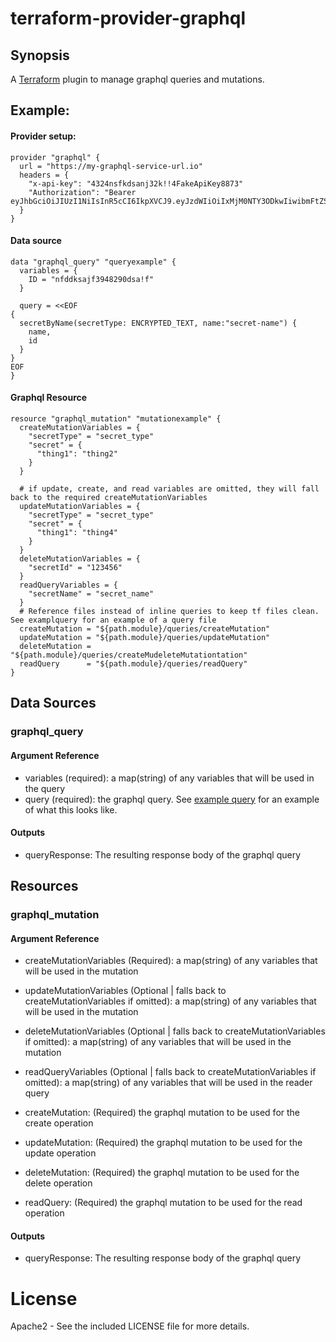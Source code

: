 # terraform-provider-graphql

## Synopsis

A [Terraform](http://terraform.io) plugin to manage graphql queries and mutations.

## Example:
#### Provider setup:
```
provider "graphql" {
  url = "https://my-graphql-service-url.io"
  headers = {
    "x-api-key": "4324nsfkdsanj32k!!4FakeApiKey8873"
    "Authorization": "Bearer eyJhbGciOiJIUzI1NiIsInR5cCI6IkpXVCJ9.eyJzdWIiOiIxMjM0NTY3ODkwIiwibmFtZSI6IkpvaG4gRG9lIiwiaWF0IjoxNTE2MjM5MDIyfQ.SflKxwRJSMeKKF2QT4fwpMeJf36POk6yJV_adQssw5c"
  }
}
```
#### Data source
```
data "graphql_query" "queryexample" {
  variables = {
    ID = "nfddksajf3948290dsa!f"
  }

  query = <<EOF
{
  secretByName(secretType: ENCRYPTED_TEXT, name:"secret-name") {
    name,
    id
  }
}
EOF          
}
```
#### Graphql Resource
```
resource "graphql_mutation" "mutationexample" {
  createMutationVariables = {
    "secretType" = "secret_type"
    "secret" = {
      "thing1": "thing2"
    }
  }

  # if update, create, and read variables are omitted, they will fall back to the required createMutationVariables
  updateMutationVariables = {
    "secretType" = "secret_type"
    "secret" = {
      "thing1": "thing4"
    }
  }
  deleteMutationVariables = {
    "secretId" = "123456"
  }
  readQueryVariables = {
    "secretName" = "secret_name"
  }
  # Reference files instead of inline queries to keep tf files clean. See examplquery for an example of a query file
  createMutation = "${path.module}/queries/createMutation"
  updateMutation = "${path.module}/queries/updateMutation"
  deleteMutation = "${path.module}/queries/createMudeleteMutationtation"
  readQuery      = "${path.module}/queries/readQuery"
}
```
## Data Sources

### graphql_query
#### Argument Reference
- variables (required): a map(string) of any variables that will be used in the query
- query (required): the graphql query. See [example query](./examplequery) for an example of what this looks like.
#### Outputs
- queryResponse: The resulting response body of the graphql query

## Resources

### graphql_mutation
#### Argument Reference
- createMutationVariables (Required): a map(string) of any variables that will be used in the mutation
- updateMutationVariables (Optional | falls back to createMutationVariables if omitted): a map(string) of any variables that will be used in the mutation
- deleteMutationVariables (Optional | falls back to createMutationVariables if omitted): a map(string) of any variables that will be used in the mutation
- readQueryVariables (Optional | falls back to createMutationVariables if omitted): a map(string) of any variables that will be used in the reader query

- createMutation: (Required) the graphql mutation to be used for the create operation  
- updateMutation: (Required) the graphql mutation to be used for the update operation 
- deleteMutation: (Required) the graphql mutation to be used for the delete operation 
- readQuery:      (Required) the graphql mutation to be used for the read operation

#### Outputs
- queryResponse: The resulting response body of the graphql query


# License

Apache2 - See the included LICENSE file for more details.

